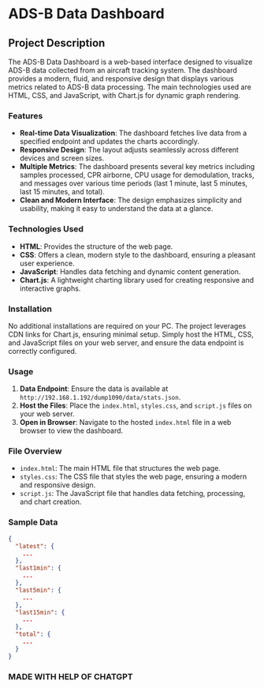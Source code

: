 # ADS-B Data Dashboard

## Project Description

The ADS-B Data Dashboard is a web-based interface designed to visualize ADS-B data collected from an aircraft tracking system. The dashboard provides a modern, fluid, and responsive design that displays various metrics related to ADS-B data processing. The main technologies used are HTML, CSS, and JavaScript, with Chart.js for dynamic graph rendering.

### Features

- **Real-time Data Visualization**: The dashboard fetches live data from a specified endpoint and updates the charts accordingly.
- **Responsive Design**: The layout adjusts seamlessly across different devices and screen sizes.
- **Multiple Metrics**: The dashboard presents several key metrics including samples processed, CPR airborne, CPU usage for demodulation, tracks, and messages over various time periods (last 1 minute, last 5 minutes, last 15 minutes, and total).
- **Clean and Modern Interface**: The design emphasizes simplicity and usability, making it easy to understand the data at a glance.

### Technologies Used

- **HTML**: Provides the structure of the web page.
- **CSS**: Offers a clean, modern style to the dashboard, ensuring a pleasant user experience.
- **JavaScript**: Handles data fetching and dynamic content generation.
- **Chart.js**: A lightweight charting library used for creating responsive and interactive graphs.

### Installation

No additional installations are required on your PC. The project leverages CDN links for Chart.js, ensuring minimal setup. Simply host the HTML, CSS, and JavaScript files on your web server, and ensure the data endpoint is correctly configured.

### Usage

1. **Data Endpoint**: Ensure the data is available at `http://192.168.1.192/dump1090/data/stats.json`.
2. **Host the Files**: Place the `index.html`, `styles.css`, and `script.js` files on your web server.
3. **Open in Browser**: Navigate to the hosted `index.html` file in a web browser to view the dashboard.

### File Overview

- `index.html`: The main HTML file that structures the web page.
- `styles.css`: The CSS file that styles the web page, ensuring a modern and responsive design.
- `script.js`: The JavaScript file that handles data fetching, processing, and chart creation.

### Sample Data

```json
{
  "latest": {
    ...
  },
  "last1min": {
    ...
  },
  "last5min": {
    ...
  },
  "last15min": {
    ...
  },
  "total": {
    ...
  }
}
```
### MADE WITH HELP OF CHATGPT
